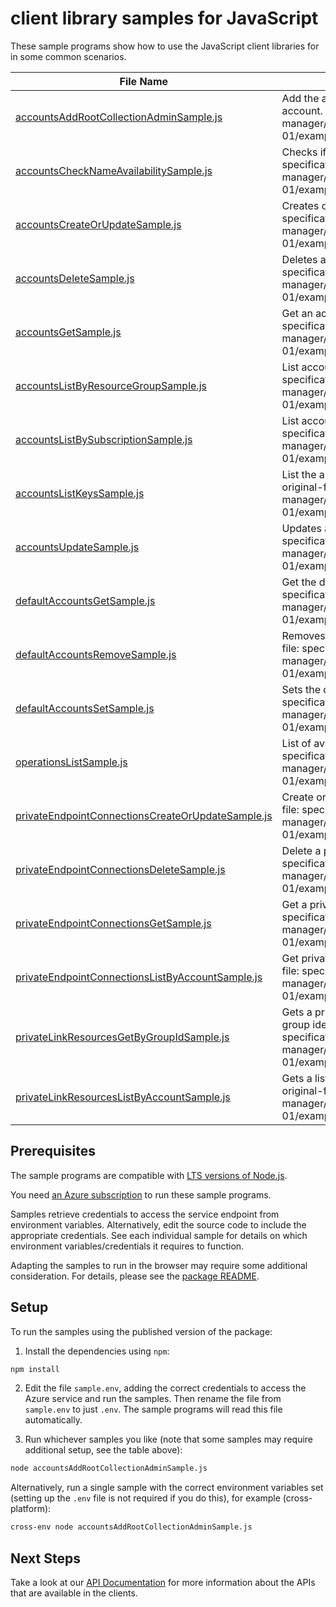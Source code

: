 # client library samples for JavaScript

These sample programs show how to use the JavaScript client libraries for in some common scenarios.

| **File Name**                                                                                       | **Description**                                                                                                                                                                                                               |
| --------------------------------------------------------------------------------------------------- | ----------------------------------------------------------------------------------------------------------------------------------------------------------------------------------------------------------------------------- |
| [accountsAddRootCollectionAdminSample.js][accountsaddrootcollectionadminsample]                     | Add the administrator for root collection associated with this account. x-ms-original-file: specification/purview/resource-manager/Microsoft.Purview/stable/2021-07-01/examples/Accounts_AddRootCollectionAdmin.json          |
| [accountsCheckNameAvailabilitySample.js][accountschecknameavailabilitysample]                       | Checks if account name is available. x-ms-original-file: specification/purview/resource-manager/Microsoft.Purview/stable/2021-07-01/examples/Accounts_CheckNameAvailability.json                                              |
| [accountsCreateOrUpdateSample.js][accountscreateorupdatesample]                                     | Creates or updates an account x-ms-original-file: specification/purview/resource-manager/Microsoft.Purview/stable/2021-07-01/examples/Accounts_CreateOrUpdate.json                                                            |
| [accountsDeleteSample.js][accountsdeletesample]                                                     | Deletes an account resource x-ms-original-file: specification/purview/resource-manager/Microsoft.Purview/stable/2021-07-01/examples/Accounts_Delete.json                                                                      |
| [accountsGetSample.js][accountsgetsample]                                                           | Get an account x-ms-original-file: specification/purview/resource-manager/Microsoft.Purview/stable/2021-07-01/examples/Accounts_Get.json                                                                                      |
| [accountsListByResourceGroupSample.js][accountslistbyresourcegroupsample]                           | List accounts in ResourceGroup x-ms-original-file: specification/purview/resource-manager/Microsoft.Purview/stable/2021-07-01/examples/Accounts_ListByResourceGroup.json                                                      |
| [accountsListBySubscriptionSample.js][accountslistbysubscriptionsample]                             | List accounts in Subscription x-ms-original-file: specification/purview/resource-manager/Microsoft.Purview/stable/2021-07-01/examples/Accounts_ListBySubscription.json                                                        |
| [accountsListKeysSample.js][accountslistkeyssample]                                                 | List the authorization keys associated with this account. x-ms-original-file: specification/purview/resource-manager/Microsoft.Purview/stable/2021-07-01/examples/Accounts_ListKeys.json                                      |
| [accountsUpdateSample.js][accountsupdatesample]                                                     | Updates an account x-ms-original-file: specification/purview/resource-manager/Microsoft.Purview/stable/2021-07-01/examples/Accounts_Update.json                                                                               |
| [defaultAccountsGetSample.js][defaultaccountsgetsample]                                             | Get the default account for the scope. x-ms-original-file: specification/purview/resource-manager/Microsoft.Purview/stable/2021-07-01/examples/DefaultAccounts_Get.json                                                       |
| [defaultAccountsRemoveSample.js][defaultaccountsremovesample]                                       | Removes the default account from the scope. x-ms-original-file: specification/purview/resource-manager/Microsoft.Purview/stable/2021-07-01/examples/DefaultAccounts_Remove.json                                               |
| [defaultAccountsSetSample.js][defaultaccountssetsample]                                             | Sets the default account for the scope. x-ms-original-file: specification/purview/resource-manager/Microsoft.Purview/stable/2021-07-01/examples/DefaultAccounts_Set.json                                                      |
| [operationsListSample.js][operationslistsample]                                                     | List of available operations x-ms-original-file: specification/purview/resource-manager/Microsoft.Purview/stable/2021-07-01/examples/Operations_List.json                                                                     |
| [privateEndpointConnectionsCreateOrUpdateSample.js][privateendpointconnectionscreateorupdatesample] | Create or update a private endpoint connection x-ms-original-file: specification/purview/resource-manager/Microsoft.Purview/stable/2021-07-01/examples/PrivateEndpointConnections_CreateOrUpdate.json                         |
| [privateEndpointConnectionsDeleteSample.js][privateendpointconnectionsdeletesample]                 | Delete a private endpoint connection x-ms-original-file: specification/purview/resource-manager/Microsoft.Purview/stable/2021-07-01/examples/PrivateEndpointConnections_Delete.json                                           |
| [privateEndpointConnectionsGetSample.js][privateendpointconnectionsgetsample]                       | Get a private endpoint connection x-ms-original-file: specification/purview/resource-manager/Microsoft.Purview/stable/2021-07-01/examples/PrivateEndpointConnections_Get.json                                                 |
| [privateEndpointConnectionsListByAccountSample.js][privateendpointconnectionslistbyaccountsample]   | Get private endpoint connections for account x-ms-original-file: specification/purview/resource-manager/Microsoft.Purview/stable/2021-07-01/examples/PrivateEndpointConnections_ListByAccount.json                            |
| [privateLinkResourcesGetByGroupIdSample.js][privatelinkresourcesgetbygroupidsample]                 | Gets a privately linkable resources for an account with given group identifier x-ms-original-file: specification/purview/resource-manager/Microsoft.Purview/stable/2021-07-01/examples/PrivateLinkResources_GetByGroupId.json |
| [privateLinkResourcesListByAccountSample.js][privatelinkresourceslistbyaccountsample]               | Gets a list of privately linkable resources for an account x-ms-original-file: specification/purview/resource-manager/Microsoft.Purview/stable/2021-07-01/examples/PrivateLinkResources_ListByAccount.json                    |

## Prerequisites

The sample programs are compatible with [LTS versions of Node.js](https://github.com/nodejs/release#release-schedule).

You need [an Azure subscription][freesub] to run these sample programs.

Samples retrieve credentials to access the service endpoint from environment variables. Alternatively, edit the source code to include the appropriate credentials. See each individual sample for details on which environment variables/credentials it requires to function.

Adapting the samples to run in the browser may require some additional consideration. For details, please see the [package README][package].

## Setup

To run the samples using the published version of the package:

1. Install the dependencies using `npm`:

```bash
npm install
```

2. Edit the file `sample.env`, adding the correct credentials to access the Azure service and run the samples. Then rename the file from `sample.env` to just `.env`. The sample programs will read this file automatically.

3. Run whichever samples you like (note that some samples may require additional setup, see the table above):

```bash
node accountsAddRootCollectionAdminSample.js
```

Alternatively, run a single sample with the correct environment variables set (setting up the `.env` file is not required if you do this), for example (cross-platform):

```bash
cross-env node accountsAddRootCollectionAdminSample.js
```

## Next Steps

Take a look at our [API Documentation][apiref] for more information about the APIs that are available in the clients.

[accountsaddrootcollectionadminsample]: https://github.com/Azure/azure-sdk-for-js/blob/main/sdk/purview/arm-purview/samples/v1/javascript/accountsAddRootCollectionAdminSample.js
[accountschecknameavailabilitysample]: https://github.com/Azure/azure-sdk-for-js/blob/main/sdk/purview/arm-purview/samples/v1/javascript/accountsCheckNameAvailabilitySample.js
[accountscreateorupdatesample]: https://github.com/Azure/azure-sdk-for-js/blob/main/sdk/purview/arm-purview/samples/v1/javascript/accountsCreateOrUpdateSample.js
[accountsdeletesample]: https://github.com/Azure/azure-sdk-for-js/blob/main/sdk/purview/arm-purview/samples/v1/javascript/accountsDeleteSample.js
[accountsgetsample]: https://github.com/Azure/azure-sdk-for-js/blob/main/sdk/purview/arm-purview/samples/v1/javascript/accountsGetSample.js
[accountslistbyresourcegroupsample]: https://github.com/Azure/azure-sdk-for-js/blob/main/sdk/purview/arm-purview/samples/v1/javascript/accountsListByResourceGroupSample.js
[accountslistbysubscriptionsample]: https://github.com/Azure/azure-sdk-for-js/blob/main/sdk/purview/arm-purview/samples/v1/javascript/accountsListBySubscriptionSample.js
[accountslistkeyssample]: https://github.com/Azure/azure-sdk-for-js/blob/main/sdk/purview/arm-purview/samples/v1/javascript/accountsListKeysSample.js
[accountsupdatesample]: https://github.com/Azure/azure-sdk-for-js/blob/main/sdk/purview/arm-purview/samples/v1/javascript/accountsUpdateSample.js
[defaultaccountsgetsample]: https://github.com/Azure/azure-sdk-for-js/blob/main/sdk/purview/arm-purview/samples/v1/javascript/defaultAccountsGetSample.js
[defaultaccountsremovesample]: https://github.com/Azure/azure-sdk-for-js/blob/main/sdk/purview/arm-purview/samples/v1/javascript/defaultAccountsRemoveSample.js
[defaultaccountssetsample]: https://github.com/Azure/azure-sdk-for-js/blob/main/sdk/purview/arm-purview/samples/v1/javascript/defaultAccountsSetSample.js
[operationslistsample]: https://github.com/Azure/azure-sdk-for-js/blob/main/sdk/purview/arm-purview/samples/v1/javascript/operationsListSample.js
[privateendpointconnectionscreateorupdatesample]: https://github.com/Azure/azure-sdk-for-js/blob/main/sdk/purview/arm-purview/samples/v1/javascript/privateEndpointConnectionsCreateOrUpdateSample.js
[privateendpointconnectionsdeletesample]: https://github.com/Azure/azure-sdk-for-js/blob/main/sdk/purview/arm-purview/samples/v1/javascript/privateEndpointConnectionsDeleteSample.js
[privateendpointconnectionsgetsample]: https://github.com/Azure/azure-sdk-for-js/blob/main/sdk/purview/arm-purview/samples/v1/javascript/privateEndpointConnectionsGetSample.js
[privateendpointconnectionslistbyaccountsample]: https://github.com/Azure/azure-sdk-for-js/blob/main/sdk/purview/arm-purview/samples/v1/javascript/privateEndpointConnectionsListByAccountSample.js
[privatelinkresourcesgetbygroupidsample]: https://github.com/Azure/azure-sdk-for-js/blob/main/sdk/purview/arm-purview/samples/v1/javascript/privateLinkResourcesGetByGroupIdSample.js
[privatelinkresourceslistbyaccountsample]: https://github.com/Azure/azure-sdk-for-js/blob/main/sdk/purview/arm-purview/samples/v1/javascript/privateLinkResourcesListByAccountSample.js
[apiref]: https://learn.microsoft.com/javascript/api/@azure/arm-purview?view=azure-node-preview
[freesub]: https://azure.microsoft.com/free/
[package]: https://github.com/Azure/azure-sdk-for-js/tree/main/sdk/purview/arm-purview/README.md
